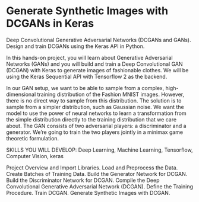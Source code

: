# Generate Synthetic Images with DCGANs in Keras

 Deep Convolutional Generative Adversarial 
Networks (DCGANs and GANs).
Design and train DCGANs using the Keras API in
Python.

In this hands-on project, you will learn about
Generative Adversarial Networks (GANs) and you
will build and train a Deep Convolutional GAN 
(DCGAN) with Keras to generate images of 
fashionable clothes.  We will be using the 
Keras Sequential API with Tensorflow 2 as the 
backend.

In our GAN setup,  we want to be able to sample 
from a complex, high-dimensional training 
distribution of the Fashion MNIST images. 
However, there is no direct way to sample from
this distribution. The solution is to sample 
from a simpler distribution, such as Gaussian 
noise. We want the model to use the power of 
neural networks to learn a transformation from
the simple distribution directly to the 
training distribution that we care about. The 
GAN consists of two adversarial players: a 
discriminator and a generator. We’re going to 
train the two players jointly in a minimax game 
theoretic formulation.

SKILLS YOU WILL DEVELOP:
Deep Learning,
Machine Learning,
Tensorflow,
Computer Vision,
keras

Project Overview and Import Libraries.
 Load and Preprocess the Data.
 Create Batches of Training Data.
 Build the Generator Network for DCGAN.
 Build the Discriminator Network for DCGAN.
 Compile the Deep Convolutional Generative Adversarial Network (DCGAN).
 Define the Training Procedure.
 Train DCGAN.
 Generate Synthetic Images with DCGAN.




